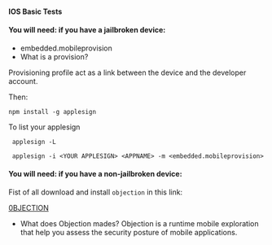 
#### IOS Basic Tests


#### You will need: if you have a jailbroken device: 

- embedded.mobileprovision
- What is a provision? 

Provisioning profile act as a link between the device and the developer account. 

Then: 
~~~
npm install -g applesign 
~~~
To list your applesign 
~~~
 applesign -L 
~~~

~~~
 applesign -i <YOUR APPLESIGN> <APPNAME> -m <embedded.mobileprovision>
~~~


#### You will need: if you have a non-jailbroken device: 

Fist of all download and install `objection` in this link:

[0BJECTION](https://github.com/sensepost/objection)

- What does Objection mades? 
Objection is a runtime mobile exploration that help you assess the security posture of mobile applications. 






